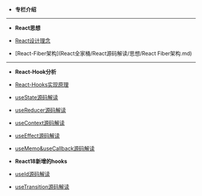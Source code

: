 

<!-- docs/_sidebar.md -->

* **专栏介绍**

------

- **React思想**

- [React设计理念](React全家桶/React源码解读/思想/React设计理念.md)
- [React-Fiber架构](React全家桶/React源码解读/思想/React Fiber架构.md)

------

- **React-Hook分析**

- [React-Hooks实现原理](React全家桶/React源码解读/React-Hooks实现原理.md)
- [useState源码解读](React全家桶/React源码解读/React源码之useState.md)
- [useReducer源码解读](React全家桶/React源码解读/React源码之useReducer.md)
- [useContext源码解读](React全家桶/React源码解读/React源码之useContext.md)
- [useEffect源码解读](React全家桶/React源码解读/React源码之useEffect.md)

* [useMemo&useCallback源码解读](React全家桶/React源码解读/React源码之useMemo&useCallback.md)

* **React18新增的hooks**

* [useId源码解读](React全家桶/React源码解读/React源码之useId.md)

* [useTransition源码解读](React全家桶/React源码解读/React源码之useTransition.md)

  
